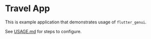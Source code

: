 # Travel App

This is example application that demonstrates usage of `flutter_genui`.

See
[USAGE.md](https://github.com/flutter/genui/blob/main/doc/USAGE.md)
for steps to configure.

